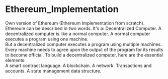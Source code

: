 # Ethereum_Implementation
Own version of Ethereum (Ethereum Implementation from scratch). 
Ethereum can be described in two words. 
It's a:  Decentralized Computer. A decentralized computer is like a normal computer. 
A normal computer executes a program using one machine.  
But a decentralized computer executes a program using multiple machines. 
Every machine needs to agree upon the output of the program for its results to become official. 
To build a decentralized computer, here are the essential elements:  
A smart contract language. 
A blockchain. 
A network. 
Transactions and accounts. 
A state management data structure.
